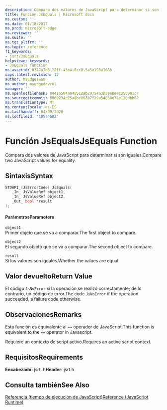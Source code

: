 ```yaml
---
description: Compara dos valores de JavaScript para determinar si son iguales.
title: Función JsEquals | Microsoft docs
ms.custom: ''
ms.date: 01/18/2017
ms.prod: microsoft-edge
ms.reviewer: ''
ms.suite: ''
ms.tgt_pltfrm: ''
ms.topic: reference
f1_keywords:
- jsrt/JsEquals
helpviewer_keywords:
- JsEquals function
ms.assetid: 8377a7b6-12ff-43e4-8cc8-5a5a198a168b
caps.latest.revision: 12
author: MSEdgeTeam
ms.author: msedgedevrel
manager: ''
ms.openlocfilehash: 84416584a048512ab20754a3b59eb8ec255901c4
ms.sourcegitcommit: 6860234c25a8be863b7f29a54838e78e120dbb62
ms.translationtype: MT
ms.contentlocale: es-ES
ms.lasthandoff: 04/09/2020
ms.locfileid: "10574602"
---
```

# <span data-ttu-id="b3401-103">Función JsEquals</span><span class="sxs-lookup"><span data-stu-id="b3401-103">JsEquals Function</span></span>
<span data-ttu-id="b3401-104">Compara dos valores de JavaScript para determinar si son iguales.</span><span class="sxs-lookup"><span data-stu-id="b3401-104">Compare two JavaScript values for equality.</span></span>  
  
## <span data-ttu-id="b3401-105">Sintaxis</span><span class="sxs-lookup"><span data-stu-id="b3401-105">Syntax</span></span>  
  
```cpp  
STDAPI_(JsErrorCode) JsEquals(  
   _In_ JsValueRef object1,  
   _In_ JsValueRef object2,  
   _Out_ bool *result  
);  
```  
  
#### <span data-ttu-id="b3401-106">Parámetros</span><span class="sxs-lookup"><span data-stu-id="b3401-106">Parameters</span></span>  
 `object1`  
 <span data-ttu-id="b3401-107">Primer objeto que se va a comparar.</span><span class="sxs-lookup"><span data-stu-id="b3401-107">The first object to compare.</span></span>  
  
 `object2`  
 <span data-ttu-id="b3401-108">El segundo objeto que se va a comparar.</span><span class="sxs-lookup"><span data-stu-id="b3401-108">The second object to compare.</span></span>  
  
 `result`  
 <span data-ttu-id="b3401-109">Si los valores son iguales.</span><span class="sxs-lookup"><span data-stu-id="b3401-109">Whether the values are equal.</span></span>  
  
## <span data-ttu-id="b3401-110">Valor devuelto</span><span class="sxs-lookup"><span data-stu-id="b3401-110">Return Value</span></span>  
 <span data-ttu-id="b3401-111">El código `JsNoError` si la operación se realizó correctamente; de lo contrario, un código de error.</span><span class="sxs-lookup"><span data-stu-id="b3401-111">The code `JsNoError` if the operation succeeded, a failure code otherwise.</span></span>  
  
## <span data-ttu-id="b3401-112">Observaciones</span><span class="sxs-lookup"><span data-stu-id="b3401-112">Remarks</span></span>  
 <span data-ttu-id="b3401-113">Esta función es equivalente al `==` operador de JavaScript.</span><span class="sxs-lookup"><span data-stu-id="b3401-113">This function is equivalent to the `==` operator in Javascript.</span></span>  
  
 <span data-ttu-id="b3401-114">Requiere un contexto de script activo.</span><span class="sxs-lookup"><span data-stu-id="b3401-114">Requires an active script context.</span></span>  
  
## <span data-ttu-id="b3401-115">Requisitos</span><span class="sxs-lookup"><span data-stu-id="b3401-115">Requirements</span></span>  
 <span data-ttu-id="b3401-116">**Encabezado:** jsrt. h</span><span class="sxs-lookup"><span data-stu-id="b3401-116">**Header:** jsrt.h</span></span>  
  
## <span data-ttu-id="b3401-117">Consulta también</span><span class="sxs-lookup"><span data-stu-id="b3401-117">See Also</span></span>  
 [<span data-ttu-id="b3401-118">Referencia (tiempo de ejecución de JavaScript)</span><span class="sxs-lookup"><span data-stu-id="b3401-118">Reference (JavaScript Runtime)</span></span>](../chakra-hosting/reference-javascript-runtime.md)